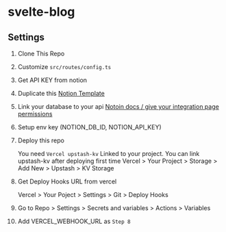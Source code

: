 # svelte-blog

## Settings

1. Clone This Repo
2. Customize `src/routes/config.ts`
3. Get API KEY from notion
4. Duplicate this [Notion Template](https://morethanmin.notion.site/12c38b5f459d4eb9a759f92fba6cea36?v=2e7962408e3842b2a1a801bf3546edda)
5. Link your database to your api [Notoin docs / give your integration page permissions](https://developers.notion.com/docs/create-a-notion-integration#give-your-integration-page-permissions)
6. Setup env key (NOTION_DB_ID, NOTION_API_KEY)
7. Deploy this repo

   You need `Vercel upstash-kv` Linked to your project.
   You can link upstash-kv after deploying first time
   Vercel > Your Project > Storage > Add New > Upstash > KV Storage

8. Get Deploy Hooks URL from vercel

   Vercel > Your Poject > Settings > Git > Deploy Hooks

9. Go to Repo > Settings > Secrets and variables > Actions > Variables
10. Add VERCEL_WEBHOOK_URL as `Step 8`
